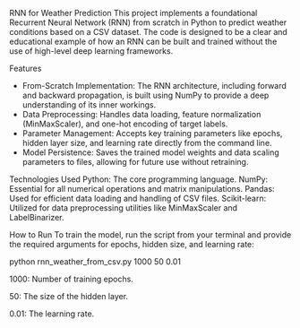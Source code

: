 RNN for Weather Prediction
This project implements a foundational Recurrent Neural Network (RNN) from scratch in Python to predict weather conditions based on a CSV dataset. The code is designed to be a clear and educational example of how an RNN can be built and trained without the use of high-level deep learning frameworks.

Features
- From-Scratch Implementation: The RNN architecture, including forward and backward propagation, is built using NumPy to provide a deep understanding of its inner workings.
- Data Preprocessing: Handles data loading, feature normalization (MinMaxScaler), and one-hot encoding of target labels.
- Parameter Management: Accepts key training parameters like epochs, hidden layer size, and learning rate directly from the command line.
- Model Persistence: Saves the trained model weights and data scaling parameters to files, allowing for future use without retraining.

Technologies Used
Python: The core programming language.
NumPy: Essential for all numerical operations and matrix manipulations.
Pandas: Used for efficient data loading and handling of CSV files.
Scikit-learn: Utilized for data preprocessing utilities like MinMaxScaler and LabelBinarizer.

How to Run
To train the model, run the script from your terminal and provide the required arguments for epochs, hidden size, and learning rate:

python rnn_weather_from_csv.py 1000 50 0.01

1000: Number of training epochs.

50: The size of the hidden layer.

0.01: The learning rate.
